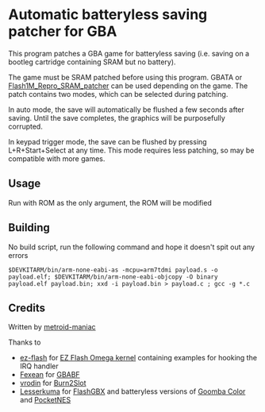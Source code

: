 # Automatic batteryless saving patcher for GBA

This program patches a GBA game for batteryless saving (i.e. saving on a bootleg cartridge containing SRAM but no battery).

The game must be SRAM patched before using this program. GBATA or [Flash1M_Repro_SRAM_patcher](https://github.com/bbsan2k/Flash1M_Repro_SRAM_Patcher) can be used depending on the game. The patch contains two modes, which can be selected during patching.

In auto mode, the save will automatically be flushed a few seconds after saving. Until the save completes, the graphics will be purposefully corrupted.

In keypad trigger mode, the save can be flushed by pressing L+R+Start+Select at any time. This mode requires less patching, so may be compatible with more games.

## Usage
Run with ROM as the only argument, the ROM will be modified 

## Building
No build script, run the following command and hope it doesn't spit out any errors

`$DEVKITARM/bin/arm-none-eabi-as -mcpu=arm7tdmi payload.s -o payload.elf; $DEVKITARM/bin/arm-none-eabi-objcopy -O binary payload.elf payload.bin; xxd -i payload.bin > payload.c ; gcc -g *.c`

## Credits
Written by [metroid-maniac](https://github.com/metroid-maniac/)

Thanks to
- [ez-flash](https://github.com/ez-flash) for [EZ Flash Omega kernel](https://github.com/ez-flash/omega-kernel) containing examples for hooking the IRQ handler
- [Fexean](https://gitlab.com/Fexean) for [GBABF](https://gitlab.com/Fexean/gbabf)
- [vrodin](https://github.com/vrodin) for [Burn2Slot](https://github.com/vrodin/Burn2Slot)
- [Lesserkuma](https://github.com/lesserkuma) for [FlashGBX](https://github.com/lesserkuma/FlashGBX) and batteryless versions of [Goomba Color](https://github.com/lesserkuma/goombacolor) and [PocketNES](https://github.com/lesserkuma/PocketNES)

